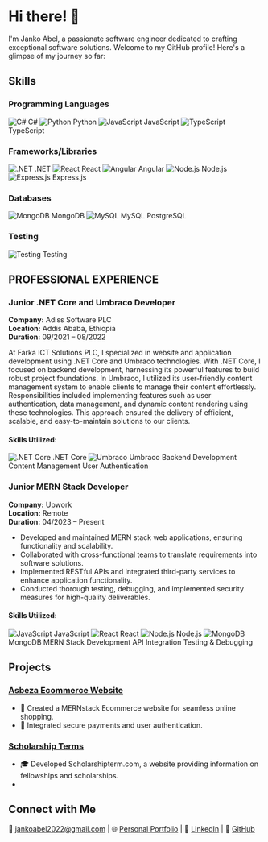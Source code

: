 ﻿# Hi there! 👋

I'm Janko Abel, a passionate software engineer dedicated to crafting exceptional software solutions. Welcome to my GitHub profile! Here's a glimpse of my journey so far:


## Skills


### Programming Languages
![C#](https://img.icons8.com/color/48/000000/c-sharp-logo.png) C#
![Python](https://img.icons8.com/color/48/000000/python.png) Python
![JavaScript](https://img.icons8.com/color/48/000000/javascript.png) JavaScript
![TypeScript](https://img.icons8.com/color/48/000000/typescript.png) TypeScript



### Frameworks/Libraries
![.NET](https://img.icons8.com/color/48/000000/dot-net.png) .NET
![React](https://img.icons8.com/color/48/000000/react-native.png) React
![Angular](https://img.icons8.com/color/48/000000/angularjs.png) Angular
![Node.js](https://img.icons8.com/color/48/000000/nodejs.png) Node.js
![Express.js](https://img.icons8.com/color/48/000000/express.png) Express.js



### Databases
![MongoDB](https://img.icons8.com/color/48/000000/mongodb.png) MongoDB
![MySQL](https://img.icons8.com/color/48/000000/mysql.png) MySQL
 PostgreSQL
 


### Testing
![Testing](https://img.icons8.com/color/48/000000/testing.png) Testing


## PROFESSIONAL EXPERIENCE

### Junior .NET Core and Umbraco Developer
**Company:** Adiss Software PLC  
**Location:** Addis Ababa, Ethiopia  
**Duration:** 09/2021 – 08/2022  

At Farka ICT Solutions PLC, I specialized in website and application development using .NET Core and Umbraco technologies. With .NET Core, I focused on backend development, harnessing its powerful features to build robust project foundations. In Umbraco, I utilized its user-friendly content management system to enable clients to manage their content effortlessly. Responsibilities included implementing features such as user authentication, data management, and dynamic content rendering using these technologies. This approach ensured the delivery of efficient, scalable, and easy-to-maintain solutions to our clients.

#### Skills Utilized:
![.NET Core](https://img.icons8.com/color/48/000000/dot-net.png) .NET Core
![Umbraco](https://img.icons8.com/color/48/000000/umbraco.png) Umbraco
Backend Development
Content Management
User Authentication

### Junior MERN Stack Developer
**Company:** Upwork  
**Location:** Remote  
**Duration:** 04/2023 – Present  

- Developed and maintained MERN stack web applications, ensuring functionality and scalability.
- Collaborated with cross-functional teams to translate requirements into software solutions.
- Implemented RESTful APIs and integrated third-party services to enhance application functionality.
- Conducted thorough testing, debugging, and implemented security measures for high-quality deliverables.

#### Skills Utilized:
![JavaScript](https://img.icons8.com/color/48/000000/javascript.png) JavaScript
![React](https://img.icons8.com/color/48/000000/react-native.png) React
![Node.js](https://img.icons8.com/color/48/000000/nodejs.png) Node.js
![MongoDB](https://img.icons8.com/color/48/000000/mongodb.png) MongoDB
MERN Stack Development
API Integration
Testing & Debugging


## Projects

### [Asbeza Ecommerce Website](https://asbeza.net/)
- 🛒 Created a MERNstack Ecommerce website for seamless online shopping.
- 🔐 Integrated secure payments and user authentication.

### [Scholarship Terms](https://portfolio.abrshewube.tech/)
- 🎓 Developed Scholarshipterm.com, a website providing information on fellowships and scholarships.
- 

## Connect with Me
📧 jankoabel2022@gmail.com | 🌐 [Personal Portfolio](https://janko-abel.vercel.app/) | 💼 [LinkedIn](https://www.linkedin.com/in/abel-janko-567964226/) | 🐙 [GitHub](https://github.com/jankoabel/)
